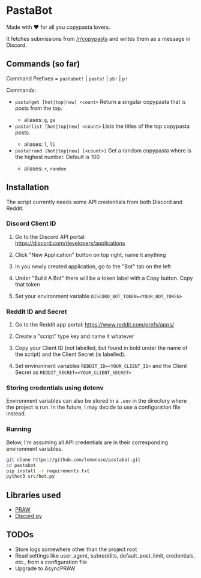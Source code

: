# PastaBot

Made with ♥ for all you copypasta lovers.

It fetches submissions from [/r/copypasta](https://reddit.com/r/copypasta) and writes them as a message in Discord.

## Commands (so far)

Command Prefixes = `pastabot!` | `pasta!` | `pb!` | `p!`

Commands:

- `pasta!get [hot|top|new] <count>`
  Return a singular copypasta that is <count> posts from the top.
  - aliases: `g`, `ge`
- `pasta!list [hot|top|new] <count>`
  Lists the titles of the top <count> copypasta posts.
  - aliases: `l`, `li`
- `pasta!rand [hot|top|new] [<count>]`
  Get a random copypasta where <count> is the highest number. Default is 100
  - aliases: `r`, `random`

## Installation

The script currently needs some API credentials from both Discord and Reddit.

### Discord Client ID

1. Go to the Discord API portal:
   https://discord.com/developers/applications

2. Click "New Application" button on top right, name it anything

3. In you newly created application, go to the "Bot" tab on the left

4. Under "Build A Bot" there will be a token label with a Copy button.
   Copy that token

5. Set your environment variable `DISCORD_BOT_TOKEN=<YOUR_BOT_TOKEN>`

### Reddit ID and Secret

1. Go to the Reddit app portal:
   https://www.reddit.com/prefs/apps/

2. Create a "script" type key and name it whatever

3. Copy your Client ID (not labelled, but found in bold under the name of the script)
   and the Client Secret (is labelled).

4. Set environment variables `REDDIT_ID=<YOUR_CLIENT_ID>`
   and the Client Secret as `REDDIT_SECRET=<YOUR_CLIENT_SECRET>`

### Storing credentials using dotenv

Environment variables can also be stored in a `.env` in the directory where the
project is run. In the future, I may decide to use a configuration file instead.

### Running

Below, I'm assuming all API credentials are in their corresponding
environment variables.

```sh
git clone https://github.com/lemonase/pastabot.git
cd pastabot
pip install -r requirements.txt
python3 src/bot.py
```

## Libraries used

- [PRAW](https://github.com/praw-dev/praw)
- [Discord.py](https://github.com/Rapptz/discord.py)

## TODOs

- Store logs somewhere other than the project root
- Read settings like user_agent, subreddits, default_post_limit, credentials, etc., from a configuration file
- Upgrade to AsyncPRAW
